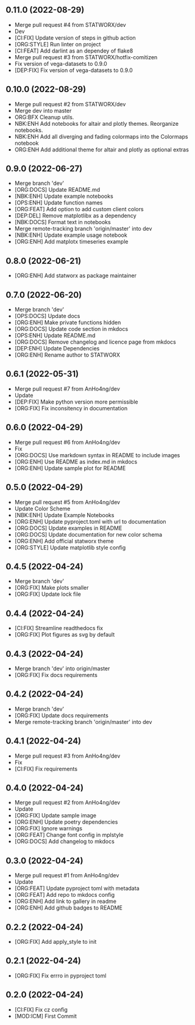 ## 0.11.0 (2022-08-29)


- Merge pull request #4 from STATWORX/dev
- Dev
- [CI:FIX] Update version of steps in github action
- [ORG:STYLE] Run linter on project
- [CI:FEAT] Add darlint as an dependey of flake8
- Merge pull request #3 from STATWORX/hotfix-comitizen
- Fix version of vega-datasets to 0.9.0
- [DEP:FIX] Fix version of vega-datasets to 0.9.0

## 0.10.0 (2022-08-29)


- Merge pull request #2 from STATWORX/dev
- Merge dev into master
- ORG:BFX Cleanup utils.
- NBK:ENH Add notebooks for altair and plotly themes. Reorganize notebooks.
- NBK:ENH Add all diverging and fading colormaps into the Colormaps notebook
- ORG:ENH Add additional theme for altair and plotly as optional extras

## 0.9.0 (2022-06-27)


- Merge branch 'dev'
- [ORG:DOCS] Update README.md
- [NBK:ENH] Update example notebooks
- [OPS:ENH] Update function names
- [ORG:FEAT] Add option to add custom client colors
- [DEP:DEL] Remove matplotlibx as a dependency
- [NBK:DOCS] Format text in notebooks
- Merge remote-tracking branch 'origin/master' into dev
- [NBK:ENH] Update example usage notebook
- [ORG:ENH] Add matplotx timeseries example

## 0.8.0 (2022-06-21)


- [ORG:ENH] Add statworx as package maintainer

## 0.7.0 (2022-06-20)


- Merge branch 'dev'
- [OPS:DOCS] Update docs
- [ORG:ENH] Make private functions hidden
- [ORG:DOCS] Update code section in mkdocs
- [OPS:ENH] Update README.md
- [ORG:DOCS] Remove changelog and licence page from mkdocs
- [DEP:ENH] Update Dependencies
- [ORG:ENH] Rename author to STATWORX

## 0.6.1 (2022-05-31)


- Merge pull request #7 from AnHo4ng/dev
- Update
- [DEP:FIX] Make python version more permissible
- [ORG:FIX] Fix inconsitency in documentation

## 0.6.0 (2022-04-29)


- Merge pull request #6 from AnHo4ng/dev
- Fix
- [ORG:DOCS] Use markdown syntax in README to include images
- [ORG:ENH] Use README as index.md in mkdocs
- [ORG:ENH] Update sample plot for README

## 0.5.0 (2022-04-29)


- Merge pull request #5 from AnHo4ng/dev
- Update Color Scheme
- [NBK:ENH] Update Example Notebooks
- [ORG:ENH] Update pyproject.toml with url to documentation
- [ORG:DOCS] Update examples in README
- [ORG:DOCS] Update documentation for new color schema
- [ORG:ENH] Add official statworx theme
- [ORG:STYLE] Update matplotlib style config

## 0.4.5 (2022-04-24)


- Merge branch 'dev'
- [ORG:FIX] Make plots smaller
- [ORG:FIX] Update lock file

## 0.4.4 (2022-04-24)


- [CI:FIX] Streamline readthedocs fix
- [ORG:FIX] Plot figures as svg by default

## 0.4.3 (2022-04-24)


- Merge branch 'dev' into origin/master
- [ORG:FIX] Fix docs requirements

## 0.4.2 (2022-04-24)


- Merge branch 'dev'
- [ORG:FIX] Update docs requirements
- Merge remote-tracking branch 'origin/master' into dev

## 0.4.1 (2022-04-24)


- Merge pull request #3 from AnHo4ng/dev
- Fix
- [CI:FIX] Fix requirements

## 0.4.0 (2022-04-24)


- Merge pull request #2 from AnHo4ng/dev
- Update
- [ORG:FIX] Update sample image
- [ORG:ENH] Update poetry dependencies
- [ORG:FIX] Ignore warnings
- [ORG:FEAT] Change font config in mplstyle
- [ORG:DOCS] Add changelog to mkdocs

## 0.3.0 (2022-04-24)


- Merge pull request #1 from AnHo4ng/dev
- Update
- [ORG:FEAT] Update pyproject toml with metadata
- [ORG:FEAT] Add repo to mkdocs config
- [ORG:ENH] Add link to gallery in readme
- [ORG:ENH] Add github badges to README

## 0.2.2 (2022-04-24)


- [ORG:FIX] Add apply_style to init

## 0.2.1 (2022-04-24)


- [ORG:FIX] Fix errro in pyproject toml

## 0.2.0 (2022-04-24)


- [CI:FIX] Fix cz config
- [MOD:ICM] First Commit
